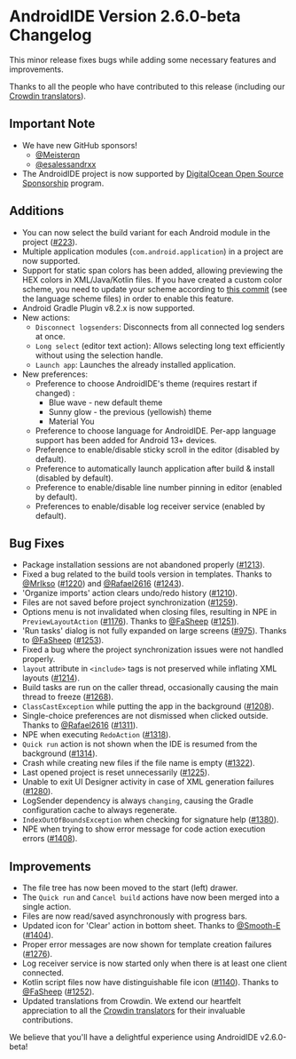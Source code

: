 # AndroidIDE Version 2.6.0-beta Changelog

This minor release fixes bugs while adding some necessary features and improvements.

Thanks to all the people who have contributed to this release (including our [Crowdin translators](https://github.com/AndroidIDEOfficial/AndroidIDE/blob/dev/CROWDIN_CONTRIBUTORS.md)).

## Important Note

- We have new GitHub sponsors!
  - [@Meisterqn](https://github.com/Meisterqn)
  - [@esalessandrxx](https://github.com/esalessandrxx)
- The AndroidIDE project is now supported by [DigitalOcean Open Source Sponsorship](https://www.digitalocean.com/open-source/credits-for-projects) program.

## Additions

- You can now select the build variant for each Android module in the project ([#223](https://github.com/AndroidIDEOfficial/AndroidIDE/issues/223)).
- Multiple application modules (`com.android.application`) in a project are now supported.
- Support for static span colors has been added, allowing previewing the HEX colors in XML/Java/Kotlin files. If you have created a custom color scheme, you need to update your scheme according to [this commit](https://github.com/AndroidIDEOfficial/AndroidIDE/commit/ce4295b63e03e1506daad2f4cfd4b2a5c902d53c) (see the language scheme files) in order to enable this feature.
- Android Gradle Plugin v8.2.x is now supported.
- New actions:
  - `Disconnect logsenders`: Disconnects from all connected log senders at once.
  - `Long select` (editor text action): Allows selecting long text efficiently without using the selection handle.
  - `Launch app`: Launches the already installed application.
- New preferences:
  - Preference to choose AndroidIDE's theme (requires restart if changed) :
    - Blue wave - new default theme
    - Sunny glow - the previous (yellowish) theme
    - Material You
  - Preference to choose language for AndroidIDE. Per-app language support has been added for Android 13+ devices.
  - Preference to enable/disable sticky scroll in the editor (disabled by default).
  - Preference to automatically launch application after build & install (disabled by default).
  - Preference to enable/disable line number pinning in editor (enabled by default).
  - Preferences to enable/disable log receiver service (enabled by default).

## Bug Fixes

- Package installation sessions are not abandoned properly ([#1213](https://github.com/AndroidIDEOfficial/AndroidIDE/issues/1213)).
- Fixed a bug related to the build tools version in templates. Thanks to [@MrIkso](https://github.com/MrIkso) ([#1220](https://github.com/AndroidIDEOfficial/AndroidIDE/issues/1220)) and [@Rafael2616](https://github.com/Rafael2616) ([#1243](https://github.com/AndroidIDEOfficial/AndroidIDE/issues/1243)).
- 'Organize imports' action clears undo/redo history ([#1210](https://github.com/AndroidIDEOfficial/AndroidIDE/issues/1210)).
- Files are not saved before project synchronization ([#1259](https://github.com/AndroidIDEOfficial/AndroidIDE/issues/1259)).
- Options menu is not invalidated when closing files, resulting in NPE in `PreviewLayoutAction` ([#1176](https://github.com/AndroidIDEOfficial/AndroidIDE/issues/1176)). Thanks to [@FaSheep](https://github.com/FaSheep) ([#1251](https://github.com/AndroidIDEOfficial/AndroidIDE/issues/1251)).
- 'Run tasks' dialog is not fully expanded on large screens ([#975](https://github.com/AndroidIDEOfficial/AndroidIDE/issues/975)). Thanks to [@FaSheep](https://github.com/FaSheep) ([#1253](https://github.com/AndroidIDEOfficial/AndroidIDE/issues/1253)).
- Fixed a bug where the project synchronization issues were not handled properly.
- `layout` attribute in `<include>` tags is not preserved while inflating XML layouts ([#1214](https://github.com/AndroidIDEOfficial/AndroidIDE/issues/1214)).
- Build tasks are run on the caller thread, occasionally causing the main thread to freeze ([#1268](https://github.com/AndroidIDEOfficial/AndroidIDE/issues/1268)).
- `ClassCastException` while putting the app in the background ([#1208](https://github.com/AndroidIDEOfficial/AndroidIDE/issues/1208)).
- Single-choice preferences are not dismissed when clicked outside. Thanks to [@Rafael2616](https://github.com/Rafael2616) ([#1311](https://github.com/AndroidIDEOfficial/AndroidIDE/issues/1311)).
- NPE when executing `RedoAction` ([#1318](https://github.com/AndroidIDEOfficial/AndroidIDE/issues/1318)).
- `Quick run` action is not shown when the IDE is resumed from the background ([#1314](https://github.com/AndroidIDEOfficial/AndroidIDE/issues/1314)).
- Crash while creating new files if the file name is empty ([#1322](https://github.com/AndroidIDEOfficial/AndroidIDE/issues/1322)).
- Last opened project is reset unnecessarily ([#1225](https://github.com/AndroidIDEOfficial/AndroidIDE/issues/1225)).
- Unable to exit UI Designer activity in case of XML generation failures ([#1280](https://github.com/AndroidIDEOfficial/AndroidIDE/issues/1280)).
- LogSender dependency is always `changing`, causing the Gradle configuration cache to always regenerate.
- `IndexOutOfBoundsException` when checking for signature help ([#1380](https://github.com/AndroidIDEOfficial/AndroidIDE/issues/1380)).
- NPE when trying to show error message for code action execution errors ([#1408](https://github.com/AndroidIDEOfficial/AndroidIDE/issues/1408)).

## Improvements

- The file tree has now been moved to the start (left) drawer.
- The `Quick run` and `Cancel build` actions have now been merged into a single action.
- Files are now read/saved asynchronously with progress bars.
- Updated icon for 'Clear' action in bottom sheet. Thanks to [@Smooth-E](https://github.com/Smooth-E) ([#1404](https://github.com/AndroidIDEOfficial/AndroidIDE/issues/1404)).
- Proper error messages are now shown for template creation failures ([#1276](https://github.com/AndroidIDEOfficial/AndroidIDE/issues/1276)).
- Log receiver service is now started only when there is at least one client connected.
- Kotlin script files now have distinguishable file icon ([#1140](https://github.com/AndroidIDEOfficial/AndroidIDE/issues/1140)). Thanks to [@FaSheep](https://github.com/FaSheep) ([#1252](https://github.com/AndroidIDEOfficial/AndroidIDE/issues/1252)).
- Updated translations from Crowdin. We extend our heartfelt appreciation to all the [Crowdin translators](https://github.com/AndroidIDEOfficial/AndroidIDE/blob/dev/CROWDIN_CONTRIBUTORS.md) for their invaluable contributions.

We believe that you'll have a delightful experience using AndroidIDE v2.6.0-beta!
